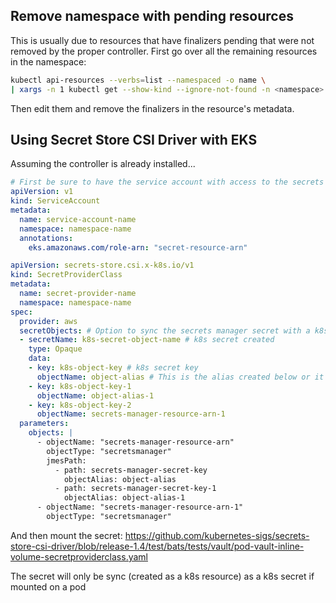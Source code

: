 ## Remove namespace with pending resources

This is usually due to resources that have finalizers pending that were not removed by the proper controller. First go over all the remaining resources in the namespace:


```sh
kubectl api-resources --verbs=list --namespaced -o name \
| xargs -n 1 kubectl get --show-kind --ignore-not-found -n <namespace>
```

Then edit them and remove the finalizers in the resource's metadata.


## Using Secret Store CSI Driver with EKS

Assuming the controller is already installed...

```yaml
# First be sure to have the service account with access to the secrets in secrets manager
apiVersion: v1
kind: ServiceAccount
metadata:
  name: service-account-name
  namespace: namespace-name
  annotations:
    eks.amazonaws.com/role-arn: "secret-resource-arn"
```
```yaml
apiVersion: secrets-store.csi.x-k8s.io/v1
kind: SecretProviderClass
metadata:
  name: secret-provider-name
  namespace: namespace-name
spec:
  provider: aws
  secretObjects: # Option to sync the secrets manager secret with a k8s secret
  - secretName: k8s-secret-object-name # k8s secret created
    type: Opaque
    data:
    - key: k8s-object-key # k8s secret key
      objectName: object-alias # This is the alias created below or it could be the name too for secrets that don't have keys
    - key: k8s-object-key-1
      objectName: object-alias-1
    - key: k8s-object-key-2
      objectName: secrets-manager-resource-arn-1
  parameters:
    objects: |
      - objectName: "secrets-manager-resource-arn"
        objectType: "secretsmanager"
        jmesPath:
          - path: secrets-manager-secret-key
            objectAlias: object-alias
          - path: secrets-manager-secret-key-1
            objectAlias: object-alias-1
      - objectName: "secrets-manager-resource-arn-1"
        objectType: "secretsmanager"
```

And then mount the secret: https://github.com/kubernetes-sigs/secrets-store-csi-driver/blob/release-1.4/test/bats/tests/vault/pod-vault-inline-volume-secretproviderclass.yaml

The secret will only be sync (created as a k8s resource) as a k8s secret if mounted on a pod
